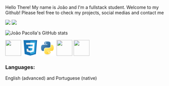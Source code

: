 Hello There! 
My name is João and I'm a fullstack student. Welcome to my Github!
Please feel free to check my projects, social medias and contact me

  <a href = "mailto:joaopaulostradioto@gmail.com"><img src="https://img.shields.io/badge/-Gmail-%23333?style=for-the-badge&logo=gmail&logoColor=white" target="_blank"></a>
  <a href="https://www.linkedin.com/in/joaopaulostradiotopacolla/" target="_blank"><img src="https://img.shields.io/badge/-LinkedIn-%230077B5?style=for-the-badge&logo=linkedin&logoColor=white" target="_blank"></a>


![João Pacolla's GitHub stats](https://github-readme-stats.vercel.app/api?username=fanfufa&show_icons=true&theme=transparent)

<section>
  <img height="50" width="50" src="https://cdn.jsdelivr.net/gh/devicons/devicon/icons/javascript/javascript-original.svg" />
  <img height="50" width="50" src="https://raw.githubusercontent.com/devicons/devicon/master/icons/css3/css3-original.svg">
  <img height="50" width="50" src="https://raw.githubusercontent.com/devicons/devicon/master/icons/python/python-original.svg">
  <img height="50" width="50" src="https://cdn.jsdelivr.net/gh/devicons/devicon/icons/bootstrap/bootstrap-original.svg" />
  <img height="50" width="50" src="https://cdn.jsdelivr.net/gh/devicons/devicon/icons/html5/html5-original.svg" />  <br>
</section>

<h3>Languages:</h3> English (advanced) and Portuguese (native)

